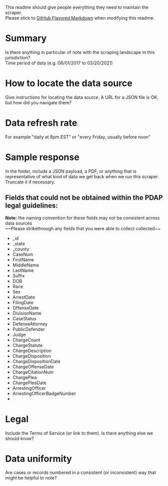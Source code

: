 This readme should give people everything they need to maintain the scraper.  
Please stick to [GitHub Flavored Markdown](https://guides.github.com/features/mastering-markdown/) when modifying this readme.  

# Summary
Is there anything in particular of note with the scraping landscape in this jurisdiction?  
Time period of data (e.g. 06/01/2017 to 03/20/2021)

# How to locate the data source
Give instructions for locating the data source. A URL for a JSON file is OK, but how did you navigate there?

# Data refresh rate
For example "daily at 8pm EST" or "every Friday, usually before noon"

# Sample response
In the folder, include a JSON payload, a PDF, or anything that is representative of what kind of data we get back when we run this scraper. Truncate it if necessary.

## Fields that could not be obtained within the PDAP legal guidelines:
**Note:** the naming convention for these fields may not be consistent across data sources  
\~~Please strikethrough any fields that you were able to collect collected~~  
* _id
* _state
* _county
* CaseNum
* FirstName
* MiddleName
* LastName
* Suffix
* DOB
* Race
* Sex
* ArrestDate
* FilingDate
* OffenseDate
* DivisionName
* CaseStatus
* DefenseAttorney
* PublicDefender
* Judge
* ChargeCount
* ChargeStatute
* ChargeDescription
* ChargeDisposition
* ChargeDispositionDate
* ChargeOffenseDate
* ChargeCitationNum
* ChargePlea
* ChargePleaDate
* ArrestingOfficer
* ArrestingOfficerBadgeNumber
*
# Legal
Include the Terms of Service (or link to them). Is there anything else we should know?

# Data uniformity
Are cases or records numbered in a consistent (or inconsistent) way that might be helpful to note?
